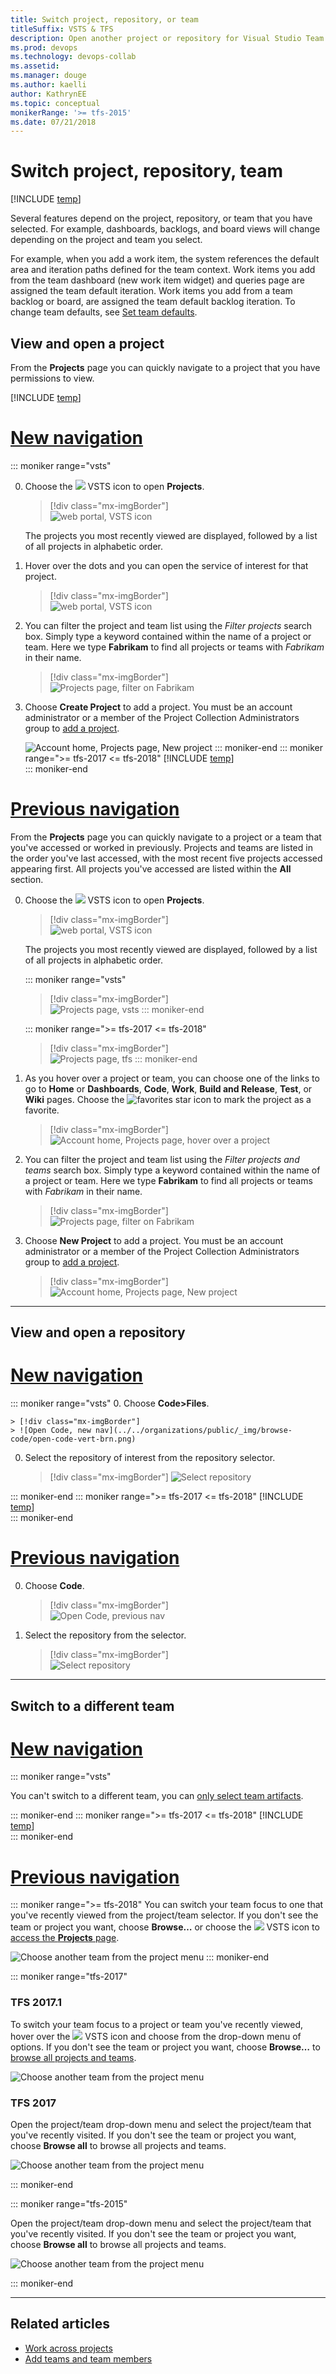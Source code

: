```yaml
---
title: Switch project, repository, or team
titleSuffix: VSTS & TFS
description: Open another project or repository for Visual Studio Team Services and Team Foundation Server
ms.prod: devops
ms.technology: devops-collab
ms.assetid: 
ms.manager: douge
ms.author: kaelli
author: KathrynEE
ms.topic: conceptual
monikerRange: '>= tfs-2015'
ms.date: 07/21/2018
---
```


# Switch project, repository, team 

[!INCLUDE [temp](../../_shared/version-tfs-2017-through-vsts.md)] 


Several features depend on the project, repository, or team that you have selected. For example, dashboards, backlogs, and board views will change depending on the project and team you select.

For example, when you add a work item, the system references the default area and iteration paths defined for the team context. Work items you add from the team dashboard (new work item widget) and queries page are assigned the team default iteration. Work items you add from a team backlog or board, are assigned the team default backlog iteration. To change team defaults, see [Set team defaults](../../organizations/settings/set-team-defaults.md).  



<a id="projects">  </a>
## View and open a project 
From the **Projects** page you can quickly navigate to a project that you have permissions to view. 

[!INCLUDE [temp](../../_shared/new-navigation.md)] 


# [New navigation](#tab/new-nav)

::: moniker range="vsts"  

0. Choose the ![](../../_img/icons/project-icon.png) VSTS icon to open **Projects**.  

	> [!div class="mx-imgBorder"]  
	> ![web portal, VSTS icon](../../_shared/_img/settings/open-projects-page-vert-brn.png)

	The projects you most recently viewed are displayed, followed by a list of all projects in alphabetic order. 

0. Hover over the dots and you can open the service of interest for that project. 

	> [!div class="mx-imgBorder"]  
	> ![web portal, VSTS icon](_img/projects-page/projects-page-vert.png)

0. You can filter the project and team list using the *Filter projects* search box. Simply type a keyword contained within the name of a project or team. Here we type **Fabrikam** to find all projects or teams with *Fabrikam* in their name. 

	> [!div class="mx-imgBorder"]  
	> ![Projects page, filter on Fabrikam](_img/projects-page/filter-projects-vert.png) 

0. Choose **Create Project** to add a project. You must be an account administrator or a member of the Project Collection Administrators group to [add a project](../../accounts/create-team-project.md).

	![Account home, Projects page, New project](../../organizations/projects/_img/create-project/projects-hub-vert-create-project.png) 
::: moniker-end
::: moniker range=">= tfs-2017  <= tfs-2018"
[!INCLUDE [temp](../../_shared/new-navigation-not-supported.md)]  
::: moniker-end

# [Previous navigation](#tab/previous-nav)

From the **Projects** page you can quickly navigate to a project or a team that you've accessed or worked in previously. Projects and teams are listed in the order you've last accessed, with the most recent five projects accessed appearing first. All projects you've accessed are listed within the **All** section. 

0. Choose the ![](../../_img/icons/project-icon.png) VSTS icon to open **Projects**.  

	> [!div class="mx-imgBorder"]  
	> ![web portal, VSTS icon](../../_shared/_img/settings/open-project-hub-horz.png)

	The projects you most recently viewed are displayed, followed by a list of all projects in alphabetic order. 

	::: moniker range="vsts"  
	> [!div class="mx-imgBorder"]  
	> ![Projects page, vsts](_img/projects-page/account-home-projects.png)
	::: moniker-end  

	::: moniker range=">= tfs-2017 <= tfs-2018"  
	> [!div class="mx-imgBorder"]  
	> ![Projects page, tfs](_img/org-hub-tfs/account-home-projects.png)
	::: moniker-end  

0. As you hover over a project or team, you can choose one of the links to go to **Home** or **Dashboards**, **Code**, **Work**, **Build and Release**, **Test**, or **Wiki** pages. Choose the ![favorites](../../_img/icons/icon-favorite-star.png) star icon to mark the project as a favorite. 

	> [!div class="mx-imgBorder"]  
	> ![Account home, Projects page, hover over a project](_img/projects-page/account-home-projects-hover-links.png) 

0. You can filter the project and team list using the *Filter projects and teams* search box. Simply type a keyword contained within the name of a project or team. Here we type **Fabrikam** to find all projects or teams with *Fabrikam* in their name. 

	> [!div class="mx-imgBorder"]  
	> ![Projects page, filter on Fabrikam](_img/projects-page/account-home-search-projects-fabrikam.png) 

0. Choose **New Project** to add a project. You must be an account administrator or a member of the Project Collection Administrators group to [add a project](../../accounts/create-team-project.md).

	> [!div class="mx-imgBorder"]  
	> ![Account home, Projects page, New project](_img/projects-page/account-home-projects-new-project.png) 

---


## View and open a repository 

# [New navigation](#tab/new-nav)  
::: moniker range="vsts"
0. Choose **Code>Files**.

	> [!div class="mx-imgBorder"]
	> ![Open Code, new nav](../../organizations/public/_img/browse-code/open-code-vert-brn.png) 

0. Select the repository of interest from the repository selector.  
	> [!div class="mx-imgBorder"]
	> ![Select repository](../../organizations/public/_img/browse-code/select-repository-vert.png) 

::: moniker-end
::: moniker range=">= tfs-2017  <= tfs-2018"
[!INCLUDE [temp](../../_shared/new-navigation-not-supported.md)]  
::: moniker-end

# [Previous navigation](#tab/previous-nav)  

0. Choose **Code**.  
 
	> [!div class="mx-imgBorder"]  
	> ![Open Code, previous nav](../../organizations/public/_img/browse-code/select-code-hub.png)  

0. Select the repository from the selector.  

	> [!div class="mx-imgBorder"]  
	> ![Select repository](../../organizations/public/_img/browse-code/select-repository.png)

---


<a id="switch-team-context">  </a>
## Switch to a different team 

# [New navigation](#tab/new-nav)  
::: moniker range="vsts"

You can't switch to a different team, you can [only select team artifacts](use-breadcrumbs-selectors.md). 

::: moniker-end
::: moniker range=">= tfs-2017  <= tfs-2018"
[!INCLUDE [temp](../../_shared/new-navigation-not-supported.md)]  
::: moniker-end

# [Previous navigation](#tab/previous-nav)  

::: moniker range=">= tfs-2018" 
You can switch your team focus to one that you've recently viewed from the project/team selector. If you don't see the team or project you want, choose **Browse&hellip;** or choose the ![](../../_img/icons/project-icon.png) VSTS icon to [access the **Projects** page](work-across-projects.md).  

![Choose another team from the project menu](../../_shared/_img/work-web-portal-ts-switch-team-focus.png)
::: moniker-end

::: moniker range="tfs-2017" 
<a id="switch-context-tfs-2017-1" /> 
### TFS 2017.1 
To switch your team focus to a project or team you've recently viewed, hover over the ![](../../_img/icons/project-icon.png) VSTS icon and choose from the drop-down menu of options. If you don't see the team or project you want, choose **Browse&hellip;** to [browse all projects and teams](work-across-projects.md). 

![Choose another team from the project menu](../../_shared/_img/work-web-portal-tfs-2017-1-switch-team-focus.png) 


### TFS 2017
<a id="tfs-2017-switch-context" /> 

Open the project/team drop-down menu and select the project/team that you've recently visited. If you don't see the team or project you want, choose **Browse all** to browse all projects and teams. 

![Choose another team from the project menu](../../_shared/_img/switch-context-tfs-2017.png)   

::: moniker-end

::: moniker range="tfs-2015" 
<a id="tfs-2015-switch-context" />

Open the project/team drop-down menu and select the project/team that you've recently visited. If you don't see the team or project you want, choose **Browse all** to browse all projects and teams. 

![Choose another team from the project menu](../../_shared/_img/switch-team-project-2.png) 

::: moniker-end

---


## Related articles
- [Work across projects](work-across-projects.md)
- [Add teams and team members](../../work/scale/multiple-teams.md?toc=/vsts/project/navigation/toc.json&bc=/vsts/project/navigation/breadcrumb/toc.json)